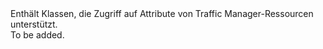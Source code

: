 <Namespace Name="Microsoft.Azure.Management.TrafficManager.Fluent.Models">
  <Docs>
    <summary>Enthält Klassen, die Zugriff auf Attribute von Traffic Manager-Ressourcen unterstützt.</summary> 
    <remarks>To be added.</remarks>
  </Docs>
</Namespace>
